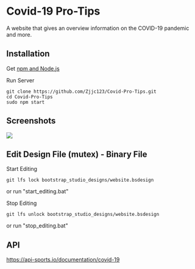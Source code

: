# Covid-19 Pro-Tips
A website that gives an overview information on the COVID-19 pandemic and more.


## Installation
Get [npm and Node.js](https://www.npmjs.com/get-npm)

Run Server

```
git clone https://github.com/Zjjc123/Covid-Pro-Tips.git
cd Covid-Pro-Tips
sudo npm start
```

## Screenshots
![](https://i.imgur.com/K47ydRJ.png)

## Edit Design File (mutex) - Binary File

Start Editing
```
git lfs lock bootstrap_studio_designs/website.bsdesign
```
or run "start_editing.bat"

Stop Editing
```
git lfs unlock bootstrap_studio_designs/website.bsdesign
```
or run "stop_editing.bat"

## API
https://api-sports.io/documentation/covid-19

